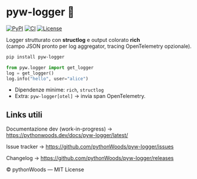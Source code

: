 # pyw-logger 📝

[![PyPI](https://img.shields.io/pypi/v/pyw-logger.svg)](https://pypi.org/project/pyw-logger/)
[![CI](https://github.com/pythonWoods/pyw-logger/actions/workflows/ci.yml/badge.svg)](https://github.com/pythonWoods/pyw-logger/actions/workflows/ci.yml)
[![License](https://img.shields.io/badge/License-MIT-yellow.svg)](LICENSE)


Logger strutturato con **structlog** e output colorato **rich**  
(campo JSON pronto per log aggregator, tracing OpenTelemetry opzionale).

```bash
pip install pyw-logger
````

```python
from pyw.logger import get_logger
log = get_logger()
log.info("hello", user="alice")
```

* Dipendenze minime: `rich`, `structlog`
* Extra: `pyw-logger[otel]` → invia span OpenTelemetry.


## Links utili
Documentazione dev (work-in-progress) → https://pythonwoods.dev/docs/pyw-logger/latest/

Issue tracker → https://github.com/pythonWoods/pyw-logger/issues

Changelog → https://github.com/pythonWoods/pyw-logger/releases

© pythonWoods — MIT License